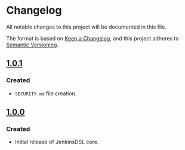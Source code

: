 
# Changelog
All notable changes to this project will be documented in this file.

The format is based on [Keep a Changelog](https://keepachangelog.com/en/1.0.0/), and this project adheres to [Semantic Versioning](https://semver.org/spec/v2.0.0.html).

## [1.0.1]
### Created
- `SECURITY.md` file creation.

## [1.0.0]
### Created
- Initial release of JenkinsDSL core.

[1.0.1]: https://github.com/EliLillyCo/CIRR_JenkinsPipelineLibraries/releases/v1.0.1...v1.0.0
[1.0.0]: https://github.com/EliLillyCo/CIRR_JenkinsPipelineLibraries/releases/v1.0.0

